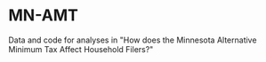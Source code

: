 # MN-AMT
Data and code for analyses in "How does the Minnesota Alternative Minimum Tax Affect Household Filers?"
